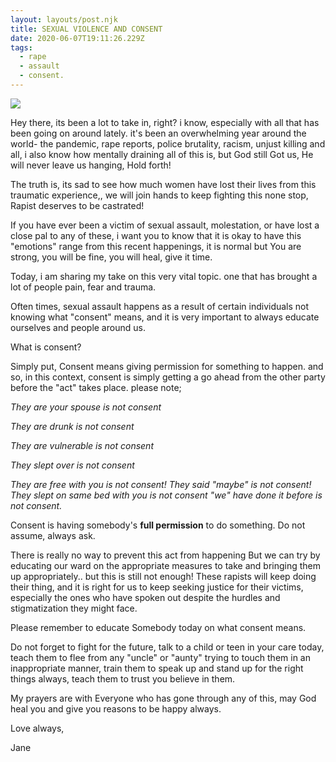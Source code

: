 ```yaml
---
layout: layouts/post.njk
title: SEXUAL VIOLENCE AND CONSENT
date: 2020-06-07T19:11:26.229Z
tags:
  - rape
  - assault
  - consent.
---
```

![](/images/daniele-riggi-udzoqm341dc-unsplash.jpg)

Hey there, its been a lot to take in, right? i know, especially with all that has been going on around lately.  it's been an overwhelming  year around the world- the pandemic, rape reports, police brutality, racism, unjust killing and all, i also know how mentally draining all of this is, but God still Got us, He will never leave us hanging, Hold forth!

The truth is, its sad to see how much women have lost their lives from this traumatic experience,, we will join hands to keep fighting this none stop, Rapist deserves to be castrated!

If you have ever been a victim of sexual assault, molestation, or have lost a close pal to any of these, i want you to know that it is okay to have this "emotions" range from this recent happenings, it is normal but You are strong, you will be fine, you will heal, give it time. 

Today, i am sharing my take on this very vital topic. one that has brought a lot of people pain, fear and trauma. 

Often times, sexual assault happens as a result of certain individuals not knowing what "consent" means, and it is very important to always educate ourselves and people around us.

What is consent?

Simply put, Consent means giving permission for something to happen. and so, in this context, consent is simply getting a go ahead from the other party before the "act" takes place. please note;

*They are your spouse is not consent* 

*They are drunk is not consent* 

*They are vulnerable is not consent* 

*They slept over is not consent* 

*They are free with you is not consent! They said "maybe" is not consent!
They slept on same bed with you is not consent
"we" have done it before is not consent.*

Consent is having somebody's **full permission** to do something. Do not assume, always ask.

There is really no way to prevent this act from happening But we can try by educating our ward on the appropriate measures to take and bringing them up appropriately.. but this is still not enough! These rapists will keep doing their thing, and it is right for us to keep seeking justice for their victims, especially the ones who have spoken out despite the hurdles and stigmatization they might face.  

Please remember to educate Somebody today on what consent means.

Do not forget to fight for the future, talk to a child or teen in your care today, teach them to flee from any "uncle" or "aunty" trying to touch them in an inappropriate manner, train them to speak up and stand up for the right things always, teach them to trust you believe in them. 

My prayers are with Everyone who has gone through any of this, may God heal you and give you reasons to be happy always. 

Love always,

Jane